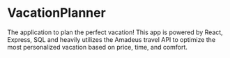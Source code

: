 # VacationPlanner

The application to plan the perfect vacation! This app is powered by React, Express, SQL and heavily utilizes the Amadeus travel API to optimize the most personalized vacation based on price, time, and comfort. 
